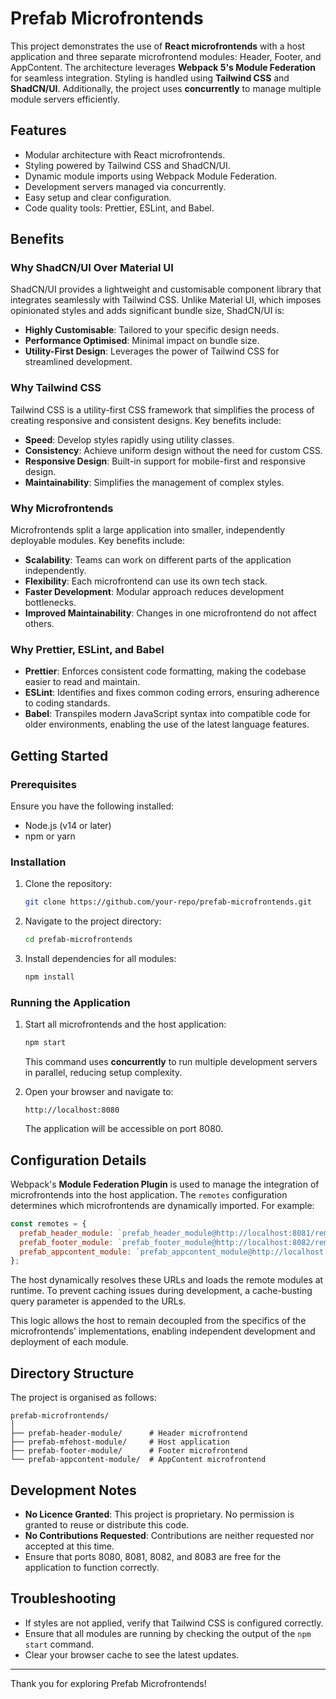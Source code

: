 # Prefab Microfrontends

This project demonstrates the use of **React microfrontends** with a host application and three separate microfrontend modules: Header, Footer, and AppContent. The architecture leverages **Webpack 5's Module Federation** for seamless integration. Styling is handled using **Tailwind CSS** and **ShadCN/UI**. Additionally, the project uses **concurrently** to manage multiple module servers efficiently.

## Features

- Modular architecture with React microfrontends.
- Styling powered by Tailwind CSS and ShadCN/UI.
- Dynamic module imports using Webpack Module Federation.
- Development servers managed via concurrently.
- Easy setup and clear configuration.
- Code quality tools: Prettier, ESLint, and Babel.

## Benefits

### Why ShadCN/UI Over Material UI

ShadCN/UI provides a lightweight and customisable component library that integrates seamlessly with Tailwind CSS. Unlike Material UI, which imposes opinionated styles and adds significant bundle size, ShadCN/UI is:

- **Highly Customisable**: Tailored to your specific design needs.
- **Performance Optimised**: Minimal impact on bundle size.
- **Utility-First Design**: Leverages the power of Tailwind CSS for streamlined development.

### Why Tailwind CSS

Tailwind CSS is a utility-first CSS framework that simplifies the process of creating responsive and consistent designs. Key benefits include:

- **Speed**: Develop styles rapidly using utility classes.
- **Consistency**: Achieve uniform design without the need for custom CSS.
- **Responsive Design**: Built-in support for mobile-first and responsive design.
- **Maintainability**: Simplifies the management of complex styles.

### Why Microfrontends

Microfrontends split a large application into smaller, independently deployable modules. Key benefits include:

- **Scalability**: Teams can work on different parts of the application independently.
- **Flexibility**: Each microfrontend can use its own tech stack.
- **Faster Development**: Modular approach reduces development bottlenecks.
- **Improved Maintainability**: Changes in one microfrontend do not affect others.

### Why Prettier, ESLint, and Babel

- **Prettier**: Enforces consistent code formatting, making the codebase easier to read and maintain.
- **ESLint**: Identifies and fixes common coding errors, ensuring adherence to coding standards.
- **Babel**: Transpiles modern JavaScript syntax into compatible code for older environments, enabling the use of the latest language features.

## Getting Started

### Prerequisites

Ensure you have the following installed:

- Node.js (v14 or later)
- npm or yarn

### Installation

1. Clone the repository:
   ```bash
   git clone https://github.com/your-repo/prefab-microfrontends.git
   ```
2. Navigate to the project directory:
   ```bash
   cd prefab-microfrontends
   ```
3. Install dependencies for all modules:
   ```bash
   npm install
   ```

### Running the Application

1. Start all microfrontends and the host application:

   ```bash
   npm start
   ```

   This command uses **concurrently** to run multiple development servers in parallel, reducing setup complexity.

2. Open your browser and navigate to:

   ```
   http://localhost:8080
   ```

   The application will be accessible on port 8080.

## Configuration Details

Webpack's **Module Federation Plugin** is used to manage the integration of microfrontends into the host application. The `remotes` configuration determines which microfrontends are dynamically imported. For example:

```js
const remotes = {
  prefab_header_module: `prefab_header_module@http://localhost:8081/remoteEntry.js`,
  prefab_footer_module: `prefab_footer_module@http://localhost:8082/remoteEntry.js`,
  prefab_appcontent_module: `prefab_appcontent_module@http://localhost:8083/remoteEntry.js`,
};
```

The host dynamically resolves these URLs and loads the remote modules at runtime. To prevent caching issues during development, a cache-busting query parameter is appended to the URLs.

This logic allows the host to remain decoupled from the specifics of the microfrontends' implementations, enabling independent development and deployment of each module.

## Directory Structure

The project is organised as follows:

```
prefab-microfrontends/
│
├── prefab-header-module/      # Header microfrontend
├── prefab-mfehost-module/     # Host application
├── prefab-footer-module/      # Footer microfrontend
└── prefab-appcontent-module/  # AppContent microfrontend
```

## Development Notes

- **No Licence Granted**: This project is proprietary. No permission is granted to reuse or distribute this code.
- **No Contributions Requested**: Contributions are neither requested nor accepted at this time.
- Ensure that ports 8080, 8081, 8082, and 8083 are free for the application to function correctly.

## Troubleshooting

- If styles are not applied, verify that Tailwind CSS is configured correctly.
- Ensure that all modules are running by checking the output of the `npm start` command.
- Clear your browser cache to see the latest updates.

---

Thank you for exploring Prefab Microfrontends!
